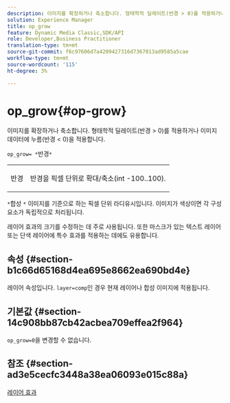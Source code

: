 ```yaml
---
description: 이미지를 확장하거나 축소합니다. 형태학적 딜레이트(반경 > 0)를 적용하거나 이미지 데이터에 누름(반경 < 0)을 적용합니다.
solution: Experience Manager
title: op_grow
feature: Dynamic Media Classic,SDK/API
role: Developer,Business Practitioner
translation-type: tm+mt
source-git-commit: f6c97606d7a4209427316d7367013ad9585a5cae
workflow-type: tm+mt
source-wordcount: '115'
ht-degree: 3%

---
```



# op_grow{#op-grow}

이미지를 확장하거나 축소합니다. 형태학적 딜레이트(반경 > 0)를 적용하거나 이미지 데이터에 누름(반경 &lt; 0)을 적용합니다.

`op_grow= *`반경`*`

<table id="simpletable_3BAA4523D29E447FA7A4C9009B3E8344"> 
 <tr class="strow"> 
  <td class="stentry"> <p><span class="codeph"><span class="varname"> 반경</span></span> </p> </td> 
  <td class="stentry"> <p>반경을 픽셀 단위로 확대/축소(int -100..100). </p></td> 
 </tr> 
</table>

`*`합성 `*` 이미지를 기준으로 하는 픽셀 단위 라디유시입니다. 이미지가 색상이면 각 구성 요소가 독립적으로 처리됩니다.

레이어 효과의 크기를 수정하는 데 주로 사용됩니다. 또한 마스크가 있는 텍스트 레이어 또는 단색 레이어에 특수 효과를 적용하는 데에도 유용합니다.

## 속성 {#section-b1c66d65168d4ea695e8662ea690bd4e}

레이어 속성입니다. `layer=comp`인 경우 현재 레이어나 합성 이미지에 적용됩니다.

## 기본값 {#section-14c908bb87cb42acbea709effea2f964}

`op_grow=0`을 변경할 수 없습니다.

## 참조 {#section-ad3e5cecfc3448a38ea06093e015c88a}

[레이어 효과](../../../../../is-api/http-ref/image-serving-api-ref/c-http-protocol-reference/c-syntax-and-features/r-layer-effects.md#reference-82a6b5311b3d4471ad2799adb3b2201c)
